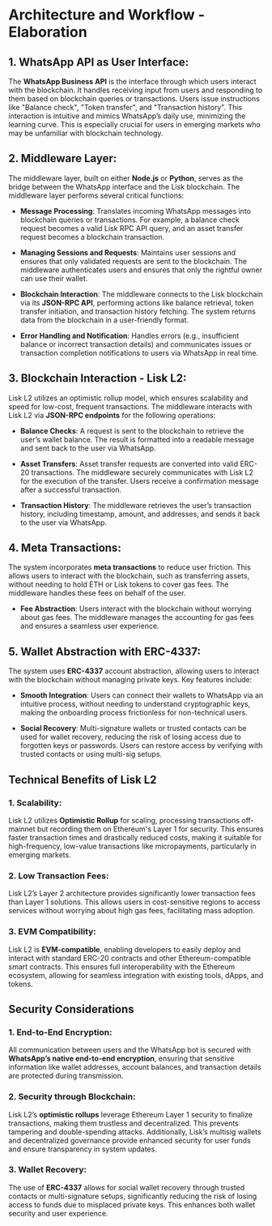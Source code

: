 # Architecture and Workflow - Elaboration

## 1. WhatsApp API as User Interface:
The **WhatsApp Business API** is the interface through which users interact with the blockchain. It handles receiving input from users and responding to them based on blockchain queries or transactions. Users issue instructions like "Balance check", "Token transfer", and "Transaction history". This interaction is intuitive and mimics WhatsApp’s daily use, minimizing the learning curve. This is especially crucial for users in emerging markets who may be unfamiliar with blockchain technology.

## 2. Middleware Layer:
The middleware layer, built on either **Node.js** or **Python**, serves as the bridge between the WhatsApp interface and the Lisk blockchain. The middleware layer performs several critical functions:

- **Message Processing**: Translates incoming WhatsApp messages into blockchain queries or transactions. For example, a balance check request becomes a valid Lisk RPC API query, and an asset transfer request becomes a blockchain transaction.
  
- **Managing Sessions and Requests**: Maintains user sessions and ensures that only validated requests are sent to the blockchain. The middleware authenticates users and ensures that only the rightful owner can use their wallet.

- **Blockchain Interaction**: The middleware connects to the Lisk blockchain via its **JSON-RPC API**, performing actions like balance retrieval, token transfer initiation, and transaction history fetching. The system returns data from the blockchain in a user-friendly format.

- **Error Handling and Notification**: Handles errors (e.g., insufficient balance or incorrect transaction details) and communicates issues or transaction completion notifications to users via WhatsApp in real time.

## 3. Blockchain Interaction - Lisk L2:
Lisk L2 utilizes an optimistic rollup model, which ensures scalability and speed for low-cost, frequent transactions. The middleware interacts with Lisk L2 via **JSON-RPC endpoints** for the following operations:

- **Balance Checks**: A request is sent to the blockchain to retrieve the user’s wallet balance. The result is formatted into a readable message and sent back to the user via WhatsApp.

- **Asset Transfers**: Asset transfer requests are converted into valid ERC-20 transactions. The middleware securely communicates with Lisk L2 for the execution of the transfer. Users receive a confirmation message after a successful transaction.

- **Transaction History**: The middleware retrieves the user’s transaction history, including timestamp, amount, and addresses, and sends it back to the user via WhatsApp.

## 4. Meta Transactions:
The system incorporates **meta transactions** to reduce user friction. This allows users to interact with the blockchain, such as transferring assets, without needing to hold ETH or Lisk tokens to cover gas fees. The middleware handles these fees on behalf of the user.

- **Fee Abstraction**: Users interact with the blockchain without worrying about gas fees. The middleware manages the accounting for gas fees and ensures a seamless user experience.

## 5. Wallet Abstraction with ERC-4337:
The system uses **ERC-4337** account abstraction, allowing users to interact with the blockchain without managing private keys. Key features include:

- **Smooth Integration**: Users can connect their wallets to WhatsApp via an intuitive process, without needing to understand cryptographic keys, making the onboarding process frictionless for non-technical users.

- **Social Recovery**: Multi-signature wallets or trusted contacts can be used for wallet recovery, reducing the risk of losing access due to forgotten keys or passwords. Users can restore access by verifying with trusted contacts or using multi-sig setups.

## Technical Benefits of Lisk L2

### 1. Scalability:
Lisk L2 utilizes **Optimistic Rollup** for scaling, processing transactions off-mainnet but recording them on Ethereum's Layer 1 for security. This ensures faster transaction times and drastically reduced costs, making it suitable for high-frequency, low-value transactions like micropayments, particularly in emerging markets.

### 2. Low Transaction Fees:
Lisk L2’s Layer 2 architecture provides significantly lower transaction fees than Layer 1 solutions. This allows users in cost-sensitive regions to access services without worrying about high gas fees, facilitating mass adoption.

### 3. EVM Compatibility:
Lisk L2 is **EVM-compatible**, enabling developers to easily deploy and interact with standard ERC-20 contracts and other Ethereum-compatible smart contracts. This ensures full interoperability with the Ethereum ecosystem, allowing for seamless integration with existing tools, dApps, and tokens.

## Security Considerations

### 1. End-to-End Encryption:
All communication between users and the WhatsApp bot is secured with **WhatsApp’s native end-to-end encryption**, ensuring that sensitive information like wallet addresses, account balances, and transaction details are protected during transmission.

### 2. Security through Blockchain:
Lisk L2’s **optimistic rollups** leverage Ethereum Layer 1 security to finalize transactions, making them trustless and decentralized. This prevents tampering and double-spending attacks. Additionally, Lisk’s multisig wallets and decentralized governance provide enhanced security for user funds and ensure transparency in system updates.

### 3. Wallet Recovery:
The use of **ERC-4337** allows for social wallet recovery through trusted contacts or multi-signature setups, significantly reducing the risk of losing access to funds due to misplaced private keys. This enhances both wallet security and user experience.
